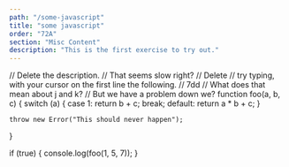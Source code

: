 ```yaml
---
path: "/some-javascript"
title: "some javascript"
order: "72A"
section: "Misc Content"
description: "This is the first exercise to try out."
---
```


// Delete the description.
// That seems slow right?
// <count>Delete
// try typing, with your cursor on the first line the following.
// 7dd
// What does that mean about j and k?
// But we have a problem down we?
function foo(a, b, c) {
    switch (a) {
        case 1: 
            return b + c;
            break;
        default:
            return a * b + c;
    }

    throw new Error("This should never happen");
}

if (true) {
    console.log(foo(1, 5, 7));
}
